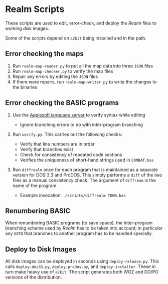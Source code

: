Realm Scripts
================

These scripts are used to edit, error-check, and deploy the *Realm* files to working disk images.

Some of the scripts depend on `a2kit` being installed and in the path.

Error checking the maps
-----------------------

1. Run `realm-map-reader.py` to put all the map data into three `JSON` files
2. Run `realm-map-checker.py` to verify the map files
3. Repair any errors by editing the `JSON` files
4. If there were repairs, run `realm-map-writer.py` to write the changes to the binaries

Error checking the BASIC programs
---------------------------------

1. Use the [Applesoft language server](https://github.com/dfgordon/vscode-language-applesoft) to verify syntax while editing

    * Ignore branching errors to do with inter-program branching

2. Run `verify.py`.  This carries out the following checks:

    * Verify that line numbers are in order
    * Verify that branches exist
    * Check for consistency of repeated code sections
    * Verifies the uniqueness of short-hand strings used in `COMBAT.bas`

3. Run `diffrealm` once for each program that is maintained as a separate version for DOS 3.3 and ProDOS.  This simply performs a `diff` of the two files as a manual consistency check.  The argument of `diffream` is the name of the program.

    * Example invocation: `./scripts/diffrealm TOWN.bas`

Renumbering BASIC
-----------------

When renumbering BASIC programs (to save space), the inter-program branching scheme used by *Realm* has to be taken into account; in particular any `GOTO` that branches to another program has to be handled specially.

Deploy to Disk Images
---------------------

All disk images can be deployed in seconds using `deploy-release.py`.  This calls `deploy-dos33.py`, `deploy-prodos.py`, and `deploy-installer`.  These in turn make heavy use of `a2kit`.  The script generates both WOZ and DO/PO versions of the distribution.